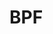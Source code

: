 # BPF

<!---
<gcc/config/bpf/bpf-c.cc> (14.2.0)

  void
  bpf_target_macros (cpp_reader *pfile)
  {
    builtin_define ("__BPF__");
    builtin_define ("__bpf__");

    if (TARGET_BIG_ENDIAN)
      builtin_define ("__BPF_BIG_ENDIAN__");
    else
      builtin_define ("__BPF_LITTLE_ENDIAN__");

    switch (bpf_isa)
      {
      case ISA_V1:
        builtin_define_with_int_value ("__BPF_CPU_VERSION__", 1);
        break;
      case ISA_V2:
        builtin_define_with_int_value ("__BPF_CPU_VERSION__", 2);
        break;
      case ISA_V3:
        builtin_define_with_int_value ("__BPF_CPU_VERSION__", 3);
        break;
      case ISA_V4:
        builtin_define_with_int_value ("__BPF_CPU_VERSION__", 4);
        break;
      default:
        gcc_unreachable ();
        break;
      }

    /* Different BPF CPU versions support different features.  Some of
      them can be enabled/disabled explicitly.  */
    if (bpf_has_alu32)
      builtin_define ("__BPF_FEATURE_ALU32");
    if (bpf_has_jmp32)
      builtin_define ("__BPF_FEATURE_JMP32");
    if (bpf_has_jmpext)
      builtin_define ("__BPF_FEATURE_JMP_EXT");
    if (bpf_has_bswap)
      builtin_define ("__BPF_FEATURE_BSWAP");
    if (bpf_has_sdiv)
      builtin_define ("__BPF_FEATURE_SDIV_SMOD");
    if (bpf_has_smov)
      builtin_define ("__BPF_FEATURE_MOVSX");

    /* Other CPU features can only be enabled/disabled generically by
      selecting the corresponding CPU version.  */
    if (bpf_isa >= ISA_V4)
      {
        builtin_define ("__BPF_FEATURE_LDSX");
        builtin_define ("__BPF_FEATURE_GOTOL");
        builtin_define ("__BPF_FEATURE_ST");
      }
  }
--->